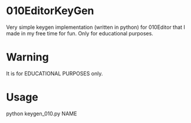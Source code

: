 # 010EditorKeyGen

Very simple keygen implementation (written in python) for 010Editor that I made in my free time for fun.
Only for educational purposes.

# Warning

It is for EDUCATIONAL PURPOSES only.

# Usage

python keygen_010.py NAME
